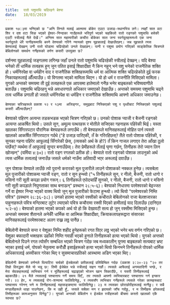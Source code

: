 ```yaml
---
title:  रातो पशुमाथि चढिरहने बेश्या
date:   18/03/2019
---
```


`प्रकाश १७:३मा भनिएको छ "अनि तिनले मलाई आत्मामा बोकेर एउटा उजाड-स्थानभित्र लगे। त्यहाँ सात वटा शिर र दश वटा सिङ भएको ईश्वर-निन्दाका नाउँहरूले भरिपूर्ण भएको चहकिलो रातो रङ्गको पशुमाथि बसेकी एउटी स्त्रीलाई मैले देखें।" अन्तिम सात महामारीको कचौरा बोकेका सात जना स्वर्गदूतहरूमध्ये एक जना स्वर्गदूतले धेरै पानीहरूमाथि बस्ने वेश्याको गरिने न्यायको दृश्य यूहन्नालाई देखाउँदछन्। जब यूहन्नाले त्यस बेश्यालाई देख्छन् उनी रातो घोडामा चढिरहेको उनले देख्दछन्। पानी र पशुमा प्रयोग गरिएको साङ्केतिक चित्रणले बेबिलोनको समर्थन गर्नेहरूको वर्णन कसरी उपयुक्त छ?`

दर्शनमा यूहन्नालाई जङ्गलमा लगिन्छ जहाँ उनले रातो पशुमाथि चढिरहेकी स्त्रीलाई देख्छन्। यदि बेश्या भनेको ती धार्मिक तत्वहरू हुन् जुन पतित इसाई शिक्षादीक्षा नै किन नहुन् भने पशु भनेको राजनैतिक शक्ति हो। धर्मनिरपेक्ष वा धर्महीन वाद र राजनैतिक शक्तिहरूमाथि धर्म वा आत्मिक शक्ति चढिरहेकोले दुई फरक निकायहरूलाई औँल्याउँछ। यो विगतमा भएको मामिला थिएन। यो हो धर्म र राजनीति मिसिएको मामिला। युगको अन्तको समयमा ती दुई तत्वहरूले एक आपसमा हातेमालो गर्नेछ भनेर बाइबलको भविष्यवाणीले बताउँछ। पशुमाथि चढिरहनु भन्ने अवधारणाले अधिकार जमाएको देखाउँछ। अन्तको समयमा पशुमाथि चढ्ने तत्व धार्मिक प्रणाली हो जसले धर्मनिरपेक्ष वा धर्महिन र राजनैतिक शक्तिमाथि आफ्नो अधिकार जमाउनेछ।

`बेश्याका चरित्रहरूले प्रकाश १२ र १३मा  अजिङ्गर, समुद्रबाट निस्किएको पशु र पृथ्वीबाट निस्किएको पशुलाई कसरी औँल्याउँछन्?`

बेश्याको पहिरण अत्यन्त तडकभडक भएको चित्रण गरिएको छ। उनको पोशाक प्याजी र बैजनी रङ्गको अत्यन्त आकर्षित थियो। उसले सुन, अमूल्य पत्थरहरू र मोतीले सजिएका गहनाहरू पहिरेकी थिई। यस्ता खालका सिँगारपटार पौराणिक बेश्याहरूले लगाउँथे। ती बेश्याहरूले मानिसहरूलाई मोहित पार्न त्यस्तो खालको आकर्षित सिँगारपटार गर्दथे ("हे उजाड़ पारिएकी, तँ के गरिरहिछस्? तैंले रातो पोशाक पहिरेकी, र सुनका गहना पहिरेर आफूलाई सिँगारेकी छेस्, (त्यसको अर्थ के हो?) तँ किन गाजल लगाएर तेरा आँखा ठूलो पार्छेस्? व्यर्थमा तँ आफूलाई सुन्दर बनाउँछेस्। तेरा प्रेमीहरूले तँलाई घृणा गर्छन्, तिनीहरू तेरो ज्यान लिन खोज्छन्" (यर्मिया ४:३०)। रातो रङ्ग रगतको प्रतीक हो। बेश्याले रातो रङ्गको पोशाक लाउनुको अर्थ त्यस धार्मिक तत्वलाई जनाउँछ जसले धर्मको नाउँमा अतिवादी भएर अरूलाई दवाउँछ।

जुन पोशाक वेश्याले लाउँछे त्यो पुरानो करारको मूल पुजारीले लाउने पोशाकको नक्कल हुनेछ। त्यसबेला मूल पुजारीको पोशाकमा प्याजी रङ्ग, रातो र सुन हुन्थ्यो ("५ तिनीहरूले सुन, र नीलो, बैजनी, रातो धागो र मसिनो गरी सूती कपड़ा प्रयोग गरून्। ६ तिनीहरूले एपोदचाहिँ सुनको, र नीलो, बैजनी, रातो धागो र मसिनो गरी सूती कपड़ाले निपुणताका साथ बनाऊन्" प्रस्थान २८:५-६)। बेश्याको निधारमा परमेश्वरको बेइज्जत गर्ने वा ईश्वर निन्दा भएको वाक्य थियो जुन् मूल पुजारीको फेटामा हुन्थ्यो। त्यो थियो "परमेश्वरको निम्ति पवित्र" (प्रस्थान २८:३६-३८)। उनको हातमा भएको रक्सीको कचौराले बेबिलोनको राजा बेलशजारका पाहुनाहरूले पवित्र मन्दिरबाट लुटेर ल्याएको पवित्र कचौरामा रक्सी पिएको हामीलाई याद दिलाउँछ (दानिएल ५:२-४)। बेश्याको हातमा भएको कपको अर्थ यो हो कि देखावटी सत्य हो जुन् रक्सीमा मिसिएको हुन्छ। अन्तको समयमा शैतानले अनेकौँ धार्मिक वा आत्मिक शिक्षादीक्षा, क्रियाकलापहरूद्वारा संसारका मानिसहरूलाई परमेश्वरबाट अलग राख्न लठ्ठ पार्नेछ।

बेबिलोनी बेश्याले सन्त र येशूका निम्ति शहीद हुनेहरूको रगत पिएर लठ्ठ भएको भनेर थप वर्णन गरिएको छ। येशूका बफादारी भक्तहरू उहाँको निम्ति गवाही भएको हुनाले तिनीहरूको हत्या भएको थियो। युगको अन्तको बेबिलोनले पिउने रगत त्योसँग सम्बधित भएको चित्रण गर्दछ जब मध्यकालीन् युगमा बाइबलको सत्यबाट भ्रष्ट भएका इसाई धर्म, पोपको नेतृत्वमा करौडौँ इसाईहरूको हत्या भएको थियो किनभने तिनीहरूले पोपको धार्मिक अधिकारलाई अस्वीकार गरेका थिए र सुसमाचारप्रतिको आस्थामा अडिग भएका थिए।

`बेबिलोनी बेश्याको वर्णनले थियाटिरा चर्चको ईजबेलको प्रतीकलाई प्रतिबिम्बित गर्दछ (प्रकाश २:२०-२३ "२० तर तिम्रो विरुद्धमा मैले यो भन्नु छ: तिमी ईजेबेल भन्ने स्त्रीलाई सहन गर्छौ। त्यसले आफैलाई अगमवादिनी भन्छे, र मेरा सेवकहरूलाई व्यभिचार गर्न र मूर्तिहरूलाई चढ़ाइएको भोजन खान सिकाउँछे, र यसरी तिनीहरूलाई बहकाउँछे। २१ मैले त्यसलाई पश्चात्ताप गर्ने समय दिएँ, तर त्यसले आफ्नो व्यभिचारबाट पश्चात्ताप गर्न इन्कार गरी। २२ हेर, म त्यसलाई रोग-शय्यामा फालिदिनेछु, र त्यससँग व्यभिचार गर्नेहरूले त्यसले गरेका कामहरूबाट पश्चात्ताप गरेनन् भने म तिनीहरूलाई महासङ्कष्टमा फालिदिनेछु। २३ म त्यसका छोराछोरीहरूलाई मार्नेछु। र सबै मण्डलीहरूले थाहा पाउनेछन्, कि म उही हुँ, जसले सबैका मन र हृदयको जाँच गर्दछु, र म तिमीहरू हरेकलाई तिमीहरूका कामअनुसार दिनेछु")। युगको अन्तको बेबिलोन र ईजबेल स्त्रीहरूको बीचमा कस्तो खालको एकै स्वभाव छ?`